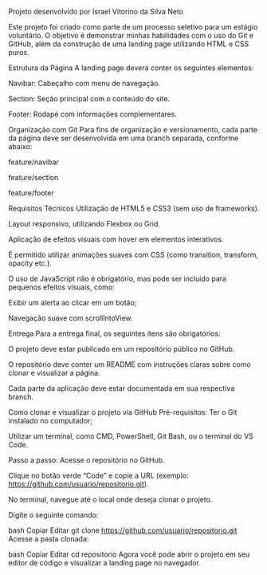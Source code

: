 Projeto desenvolvido por Israel Vitorino da Silva Neto

Este projeto foi criado como parte de um processo seletivo para um estágio voluntário. O objetivo é demonstrar minhas habilidades com o uso do Git e GitHub, além da construção de uma landing page utilizando HTML e CSS puros.

Estrutura da Página
A landing page deverá conter os seguintes elementos:

Navibar: Cabeçalho com menu de navegação.

Section: Seção principal com o conteúdo do site.

Footer: Rodapé com informações complementares.

Organização com Git
Para fins de organização e versionamento, cada parte da página deve ser desenvolvida em uma branch separada, conforme abaixo:

feature/navibar

feature/section

feature/footer

Requisitos Técnicos
Utilização de HTML5 e CSS3 (sem uso de frameworks).

Layout responsivo, utilizando Flexbox ou Grid.

Aplicação de efeitos visuais com hover em elementos interativos.

É permitido utilizar animações suaves com CSS (como transition, transform, opacity etc.).

O uso de JavaScript não é obrigatório, mas pode ser incluído para pequenos efeitos visuais, como:

Exibir um alerta ao clicar em um botão;

Navegação suave com scrollIntoView.

Entrega
Para a entrega final, os seguintes itens são obrigatórios:

O projeto deve estar publicado em um repositório público no GitHub.

O repositório deve conter um README com instruções claras sobre como clonar e visualizar a página.

Cada parte da aplicação deve estar documentada em sua respectiva branch.

Como clonar e visualizar o projeto via GitHub
Pré-requisitos:
Ter o Git instalado no computador;

Utilizar um terminal, como CMD, PowerShell, Git Bash, ou o terminal do VS Code.

Passo a passo:
Acesse o repositório no GitHub.

Clique no botão verde “Code” e copie a URL (exemplo: https://github.com/usuario/repositorio.git).

No terminal, navegue até o local onde deseja clonar o projeto.

Digite o seguinte comando:

bash
Copiar
Editar
git clone https://github.com/usuario/repositorio.git
Acesse a pasta clonada:

bash
Copiar
Editar
cd repositorio
Agora você pode abrir o projeto em seu editor de código e visualizar a landing page no navegador.